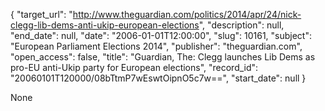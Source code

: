 {
  "target_url": "http://www.theguardian.com/politics/2014/apr/24/nick-clegg-lib-dems-anti-ukip-european-elections", 
  "description": null, 
  "end_date": null, 
  "date": "2006-01-01T12:00:00", 
  "slug": 10161, 
  "subject": "European Parliament Elections 2014", 
  "publisher": "theguardian.com", 
  "open_access": false, 
  "title": "Guardian, The: Clegg launches Lib Dems as pro-EU anti-Ukip party for European elections", 
  "record_id": "20060101T120000/08bTtmP7wEswtOipnO5c7w==", 
  "start_date": null
}

None